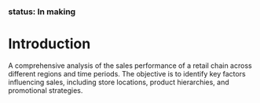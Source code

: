 ### status: In making

# Introduction

A comprehensive analysis of the sales performance of a retail chain across different regions and time periods. The objective is to identify key factors influencing sales, including store locations, product hierarchies, and promotional strategies.








